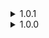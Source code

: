 <details>
<summary>1.0.1 </summary>

* Fixed a typo in InspectDef description token.
</details>
<details>
<summary>1.0.0 </summary>

* Initial release.
</details>